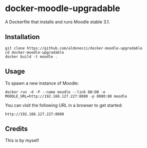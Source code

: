 docker-moodle-upgradable
========================

A Dockerfile that installs and runs Moodle stable 3.1.

## Installation

```
git clone https://github.com/aldonecci/docker-moodle-upgradable
cd docker-moodle-upgradable
docker build -t moodle .
```

## Usage

To spawn a new instance of Moodle:

```
docker run -d -P --name moodle --link DB:DB -e MOODLE_URL=http://192.168.127.227:8080 -p 8080:80 moodle
```

You can visit the following URL in a browser to get started:

```
http://192.168.127.227:8080 
```

## Credits
This is by myself

